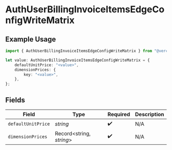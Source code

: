 # AuthUserBillingInvoiceItemsEdgeConfigWriteMatrix

## Example Usage

```typescript
import { AuthUserBillingInvoiceItemsEdgeConfigWriteMatrix } from "@vercel/sdk/models/components";

let value: AuthUserBillingInvoiceItemsEdgeConfigWriteMatrix = {
    defaultUnitPrice: "<value>",
    dimensionPrices: {
        key: "<value>",
    },
};
```

## Fields

| Field                    | Type                     | Required                 | Description              |
| ------------------------ | ------------------------ | ------------------------ | ------------------------ |
| `defaultUnitPrice`       | *string*                 | :heavy_check_mark:       | N/A                      |
| `dimensionPrices`        | Record<string, *string*> | :heavy_check_mark:       | N/A                      |